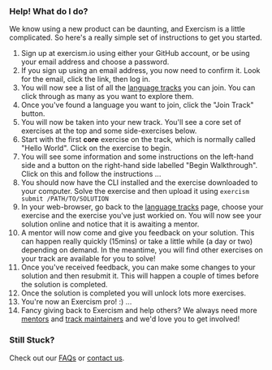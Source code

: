 ### Help! What do I do?

We know using a new product can be daunting, and Exercism is a little complicated. So here's a really simple set of instructions to get you started.

1) Sign up at exercism.io using either your GitHub account, or be using your email address and choose a password. 
2) If you sign up using an email address, you now need to confirm it. Look for the email, click the link, then log in.
3) You will now see a list of all the [language tracks](/tracks) you can join. You can click through as many as you want to explore them.
4) Once you've found a language you want to join, click the "Join Track" button.
5) You will now be taken into your new track. You'll see a core set of exercises at the top and some side-exercises below.
6) Start with the first **core** exercise on the track, which is normally called "Hello World". Click on the exercise to begin.
7) You will see some information and some instructions on the left-hand side and a button on the right-hand side labelled "Begin Walkthrough". Click on this and follow the instructions
...
8) You should now have the CLI installed and the exercise downloaded to your computer. Solve the exercise and then upload it using `exercism submit /PATH/TO/SOLUTION`
9) In your web-browser, go back to the [language tracks](/tracks) page, choose your exercise and the exercise you've just workied on. You will now see your solution online and notice that it is awaiting a mentor.
10) A mentor will now come and give you feedback on your solution. This can happen really quickly (15mins) or take a little while (a day or two) depending on demand. In the meantime, you will find other exercises on your track are available for you to solve!
11) Once you've received feedback, you can make some changes to your solution and then resubmit it. This will happen a couple of times before the solution is completed.
12) Once the solution is completed you will unlock lots more exercises. 
13) You're now an Exercism pro! :)
...
14) Fancy giving back to Exercism and help others? We always need more [mentors](/become_a_mentor) and [track maintainers](/become_a_maintainers) and we'd love you to get involved!

### Still Stuck?

Check out our [FAQs](/faqs) or [contact us](/contact).
